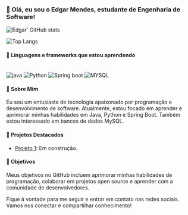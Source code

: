 ### 👋 Olá, eu sou o Edgar Mendes, estudante de Engenharia de Software!

![Edgar'  GitHub stats](https://github-readme-stats.vercel.app/api?username=zyphyxx&show_icons=true&theme=dark)

![Top Langs](https://github-readme-stats.vercel.app/api/top-langs/?username=zyphyxx&layout=compact&theme=dark&card_width=500)

#### 🚀 Linguagens e frameworks que estou aprendendo 

<div style="display: inline_block"><br />
  <img align="center" alt="java" src="https://img.shields.io/badge/Java-ED8B00?style=for-the-badge&logo=openjdk&logoColor=white" />
  <img align="center" alt="Python" src="https://img.shields.io/badge/Python-3776AB?style=for-the-badge&logo=python&logoColor=white" />
  <img align="center" alt="Spring boot" src="https://img.shields.io/badge/Spring-6DB33F?style=for-the-badge&logo=spring&logoColor=white" />
  <img align="center" alt="MYSQL" src="https://img.shields.io/badge/MySQL-005C84?style=for-the-badge&logo=mysql&logoColor=white" />
</div>

#### 📖 Sobre Mim

Eu sou um entusiasta de tecnologia apaixonado por programação e desenvolvimento de software. Atualmente, estou focado em aprender e aprimorar minhas habilidades em Java, Python e Spring Boot. Também estou interessado em bancos de dados MySQL.

#### 🔗 Projetos Destacados

- [Projeto 1](link_para_o_projeto1): Em construção.

#### 🎯 Objetivos

Meus objetivos no GitHub incluem aprimorar minhas habilidades de programação, colaborar em projetos open source e aprender com a comunidade de desenvolvedores.

Fique à vontade para me seguir e entrar em contato nas redes sociais. Vamos nos conectar e compartilhar conhecimento!

